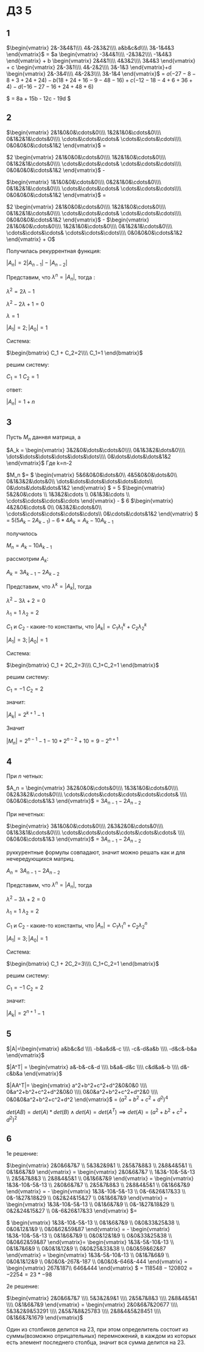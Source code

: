 <script type="text/javascript"
  src="https://cdnjs.cloudflare.com/ajax/libs/mathjax/2.7.0/MathJax.js?config=TeX-AMS_CHTML">
</script>
<script type="text/x-mathjax-config">
  MathJax.Hub.Config({
    tex2jax: {
      inlineMath: [['$','$'], ['\\(','\\)']],
      processEscapes: true},
      jax: ["input/TeX","input/MathML","input/AsciiMath","output/CommonHTML"],
      extensions: ["tex2jax.js","mml2jax.js","asciimath2jax.js","MathMenu.js","MathZoom.js","AssistiveMML.js", "[Contrib]/a11y/accessibility-menu.js"],
      TeX: {
      extensions: ["AMSmath.js","AMSsymbols.js","noErrors.js","noUndefined.js"],
      equationNumbers: {
      autoNumber: "AMS"
      }
    }
  });
</script>


# ДЗ 5

## 1

$\begin{vmatrix} 
2&-3&4&1\\\\
4&-2&3&2\\\\
a&b&c&d\\\\
3&-1&4&3
\end{vmatrix}$ = $a
\begin{vmatrix}
-3&4&1\\\\
-2&3&2\\\\
-1&4&3
\end{vmatrix} + b
\begin{vmatrix}
2&4&1\\\\
4&3&2\\\\
3&4&3
\end{vmatrix} + c
\begin{vmatrix}
2&-3&1\\\\
4&-2&2\\\\
3&-1&3
\end{vmatrix}+d
\begin{vmatrix}
2&-3&4\\\\
4&-2&3\\\\
3&-1&4
\end{vmatrix}$ = 
$a(-27 -8 -8 +3 + 24 + 24) - b(18 + 24 + 16 - 9 - 48 - 16) + c(-12  - 18  - 4 + 6 + 36 + 4 ) - d(-16  - 27 - 16 + 24 +48 + 6)$

$ = 8a + 15b - 12c - 19d $

## 2

$\begin{vmatrix}
2&1&0&0&\cdots&0\\\\
1&2&1&0&\cdots&0\\\\
0&1&2&1&\cdots&0\\\\
\cdots&\cdots&\cdots& \cdots&\cdots&\cdots\\\\
0&0&0&0&\cdots&1&2
\end{vmatrix}$ = 

$2 \begin{vmatrix}
2&1&0&0&\cdots&0\\\\
1&2&1&0&\cdots&0\\\\
0&1&2&1&\cdots&0\\\\
\cdots&\cdots&\cdots& \cdots&\cdots&\cdots\\\\
0&0&0&0&\cdots&1&2
\end{vmatrix}$ - 

$\begin{vmatrix}
1&1&0&0&\cdots&0\\\\
0&2&1&0&\cdots&0\\\\
0&1&2&1&\cdots&0\\\\
\cdots&\cdots&\cdots& \cdots&\cdots&\cdots\\\\
0&0&0&0&\cdots&1&2
\end{vmatrix}$ = 

$2 \begin{vmatrix}
2&1&0&0&\cdots&0\\\\
1&2&1&0&\cdots&0\\\\
0&1&2&1&\cdots&0\\\\
\cdots&\cdots&\cdots& \cdots&\cdots&\cdots\\\\
0&0&0&0&\cdots&1&2
\end{vmatrix}$ - 
$\begin{vmatrix}
2&1&0&0&\cdots&0\\\\
1&2&1&0&\cdots&0\\\\
0&1&2&1&\cdots&0\\\\
\cdots&\cdots&\cdots& \cdots&\cdots&\cdots\\\\
0&0&0&0&\cdots&1&2
\end{vmatrix} + O$

Получилась рекуррентная функция:

$|A_n|= 2|A_{n-1}| - |A_{n-2}|$

Представим, что $\lambda^n = |A_n|$, тогда :

$\lambda^2 = 2\lambda-1$

$\lambda^2-2\lambda +1=0$

$\lambda =1$


$|A_1|=2; |A_0|=1$

Система:

$\begin{bmatrix}
C_1 + C_2=2\\\\
C_1=1
\end{bmatrix}$

решим систему:

$C_1=1\ C_2 = 1$

ответ:

$|A_n| =  1+n$

## 3

Пусть $M_n$ даннвя матрица,
а 

$A_k = \begin{vmatrix} 
3&2&0&\dots&\cdots&0\\\\
0&1&3&2&\dots&0\\\\
\dots&\dots&\dots&\dots&\dots&\dots\\\\
0&\dots&\dots&\dots&1&2
\end{vmatrix}$
Где k=n-2

$M_n $=
$
\begin{vmatrix} 
5&6&0&0&\dots&0\\\\
4&5&0&0&\dots&0\\\\
0&1&3&2&\dots&0\\\\
\dots&\dots&\dots&\dots&\dots&\dots\\\\
0&\dots&\dots&\dots&1&2
\end{vmatrix}
$ =  5
$\begin{vmatrix}
5&2&0&\cdots \\\\
1&3&2&\cdots \\\\
0&1&3&\cdots \\\\
\cdots&\cdots&\cdots&\cdots
\end{vmatrix} - $ 6 
$\begin{vmatrix}
4&2&0&\cdots& 0\\\\
0&3&2&\cdots&0\\\\
\cdots&\cdots&\cdots&\cdots&\cdots\\\\
0&\cdots&\cdots&1&2
\end{vmatrix} $ = 
$5(5A_k - 2A_{k-1}) - 6 * 4 A_{k} = A_k - 10A_{k-1}$

получилось 

$M_n =  A_k - 10A_{k-1}$

рассмотрим $A_k$:

$A_k  = 
3A_{k-1} - 2A_{k-2}$

Представим, что $\lambda^k = |A_k|$, тогда 

$\lambda^2 - 3\lambda + 2 =0$

$\lambda_1 = 1\ \lambda_2  = 2$

$C_1$ и  $C_2$ - какие-то константы, что $|A_k| =  C_1\lambda_1^k + C_2\lambda_2^k$

$|A_1|=3; |A_0|=1$

Система:

$\begin{bmatrix}
C_1 + 2C_2=3\\\\
C_1+C_2=1
\end{bmatrix}$

решим систему:

$C_1=-1\ C_2 = 2$

значит:

$|A_k | =  2^{k+1} - 1$

Значит

$|M_n| = 2^{n-1} -1 - 10* 2^{n-2} + 10 = 9 - 2^{n+1}$

## 4

При $n$ четных:

$A_n = 
\begin{vmatrix} 
3&2&0&0&\cdots&0\\\\
1&3&1&0&\cdots&0\\\\
0&2&3&2&\cdots&0\\\\
\cdots&\cdots&\cdots&\cdots&\cdots&\cdots& \\\\
0&0&0&\cdots&1&3
\end{vmatrix}$ = 
$3A_{n-1} - 2A_{n-2}$

При нечетных:

$\begin{vmatrix} 
3&1&0&0&\cdots&0\\\\
2&3&2&0&\cdots&0\\\\
0&1&3&1&\cdots&0\\\\
\cdots&\cdots&\cdots&\cdots&\cdots&\cdots& \\\\
0&0&0&\cdots&1&3
\end{vmatrix}$ = 
$3A_{n-1} - 2A_{n-2}$

руккурентные формулы совпадают, значит можно решать как и для нечередующихся матриц.

$A_n=3A_{n-1} - 2A_{n-2}$

Представим, что $\lambda^n = |A_n|$, тогда 

$\lambda^2 - 3\lambda + 2 =0$

$\lambda_1 = 1\ \lambda_2  = 2$

$C_1$ и  $C_2$ - какие-то константы, что $|A_n| =  C_1\lambda_1^n + C_2\lambda_2^n$

$|A_1|=3; |A_0|=1$

Система:

$\begin{bmatrix}
C_1 + 2C_2=3\\\\
C_1+C_2=1
\end{bmatrix}$

решим систему:

$C_1=-1\ C_2 = 2$

значит:

$|A_k | =  2^{n+1} - 1$

## 5

$|A|=\begin{vmatrix}
a&b&c&d \\\\
-b&a&d&-c \\\\
-c&-d&a&b \\\\
-d&c&-b&a
\end{vmatrix}$

$|A^T| = \begin{vmatrix}
a&-b&-c&-d \\\\
b&a&-d&c \\\\
c&d&a&-b \\\\
d&-c&b&a
\end{vmatrix}$

$|AA^T|= \begin{vmatrix}
a^2+b^2+c^2+d^2&0&0&0 \\\\
0&a^2+b^2+c^2+d^2&0&0 \\\\
0&0&a^2+b^2+c^2+d^2&0 \\\\
0&0&0&a^2+b^2+c^2+d^2
\end{vmatrix}$ = 
$(a^2+b^2+c^2+d^2)^4$

$det(AB)=det(A)*det(B) \land det(A)=det(A^T) \implies det(A) =  (a^2+b^2+c^2+d^2)^2$

## 6
1е решение:

$\begin{vmatrix} 
2&0&6&7&7 \\\\
5&3&2&9&1 \\\\
2&5&7&8&3 \\\\
2&8&4&5&1 \\\\
0&1&6&7&9
\end{vmatrix} = 
\begin{vmatrix} 
2&0&6&7&7 \\\\
1&3&-10&-5&-13 \\\\
2&5&7&8&3 \\\\
2&8&4&5&1 \\\\
0&1&6&7&9
\end{vmatrix} = 
\begin{vmatrix} 
1&3&-10&-5&-13 \\\\
2&0&6&7&7 \\\\
2&5&7&8&3 \\\\
2&8&4&5&1 \\\\
0&1&6&7&9
\end{vmatrix} = -
\begin{vmatrix} 
1&3&-10&-5&-13 \\\\
0&-6&26&17&33 \\\\
0&-1&27&18&29 \\\\
0&2&24&15&27 \\\\
0&1&6&7&9
\end{vmatrix} =
\begin{vmatrix} 
1&3&-10&-5&-13 \\\\
0&1&6&7&9 \\\\
0&-1&27&18&29 \\\\
0&2&24&15&27 \\\\
0&-6&26&17&33
\end{vmatrix} $=

$
\begin{vmatrix} 
1&3&-10&-5&-13 \\\\
0&1&6&7&9 \\\\
0&0&33&25&38 \\\\
0&0&12&1&9 \\\\
0&0&62&59&87
\end{vmatrix} =  -
\begin{vmatrix} 
1&3&-10&-5&-13 \\\\
0&1&6&7&9 \\\\
0&0&12&1&9 \\\\
0&0&33&25&38 \\\\
0&0&62&59&87
\end{vmatrix}=
\begin{vmatrix} 
1&3&-5&-10&-13 \\\\
0&1&7&6&9 \\\\
0&0&1&12&9 \\\\
0&0&25&33&38 \\\\
0&0&59&62&87
\end{vmatrix} =
\begin{vmatrix} 
1&3&-5&-10&-13 \\\\
0&1&7&6&9 \\\\
0&0&1&12&9 \\\\
0&0&0&-267&-187 \\\\
0&0&0&-646&-444
\end{vmatrix} =
\begin{vmatrix}
267&187\\\\
646&444
\end{vmatrix}
$ = $118548 - 120802 = -2254=  23* -98$

2е решение:

$\begin{vmatrix} 
2&0&6&7&7 \\\\
5&3&2&9&1 \\\\
2&5&7&8&3 \\\\
2&8&4&5&1 \\\\
0&1&6&7&9
\end{vmatrix} = 
\begin{vmatrix} 
2&0&6&7&20677 \\\\
5&3&2&9&53291 \\\\
2&5&7&8&25783 \\\\
2&8&4&5&28451 \\\\
0&1&6&7&1679
\end{vmatrix}$

Один из столбиков делится на 23, при этом определитель состоит из суммы(возможно отрицательных) перемножений, в каждом из которых есть элемент последнего столбца, значит вся сумма делится на 23.
